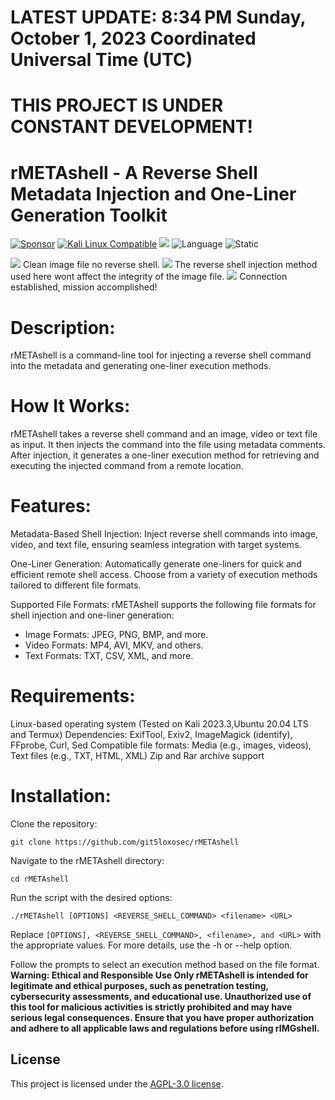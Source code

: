 # LATEST UPDATE: 8:34 PM Sunday, October 1, 2023 Coordinated Universal Time (UTC)
# THIS PROJECT IS UNDER CONSTANT DEVELOPMENT!
# rMETAshell - A Reverse Shell Metadata Injection and One-Liner Generation Toolkit

[![Sponsor](https://img.shields.io/badge/Sponsor-%E2%9D%A4-red)](https://github.com/sponsors/git5loxosec) [![Kali Linux Compatible](https://img.shields.io/badge/Kali%20Linux-Compatible-brightgreen)](https://www.kali.org/)
 <img src="https://camo.githubusercontent.com/f25217d6db3b6cb603d9fb4a2b017a682aae3b1ec5c6ffab653f6cd31eceb73c/68747470733a2f2f696d672e736869656c64732e696f2f62616467652f446576656c6f7065642532306f6e2d6b616c692532306c696e75782d626c756576696f6c6574"> 
 ![Language](https://img.shields.io/badge/Language-Bash-green.svg)
![Static](https://img.shields.io/badge/License-AGPL_3.0-gold.svg)

<img src="https://github.com/git5loxosec/rMETAshell/blob/main/github_rimgshell1.png">
Clean image file no reverse shell.
<img src="https://github.com/git5loxosec/rMETAshell/blob/main/github_rimgshell2.png">
The reverse shell injection method used here wont affect the integrity of the image file.
<img src="https://github.com/git5loxosec/rMETAshell/blob/main/github_rimgshell3.png">
Connection established, mission accomplished!

# Description:

rMETAshell is a command-line tool for injecting a reverse shell command into the metadata and generating one-liner execution methods.

# How It Works:
rMETAshell takes a reverse shell command and an image, video or text file as input. It then injects the command into the file using metadata comments. After injection, it generates a one-liner execution method for retrieving and executing the injected command from a remote location.

# Features:
Metadata-Based Shell Injection: Inject reverse shell commands into image, video, and text file, ensuring seamless integration with target systems.

One-Liner Generation: Automatically generate one-liners for quick and efficient remote shell access. Choose from a variety of execution methods tailored to different file formats.

Supported File Formats: rMETAshell supports the following file formats for shell injection and one-liner generation:

- Image Formats: JPEG, PNG, BMP, and more.
- Video Formats: MP4, AVI, MKV, and others.
- Text Formats: TXT, CSV, XML, and more.

# Requirements:
Linux-based operating system (Tested on Kali 2023.3,Ubuntu 20.04 LTS and Termux)
Dependencies: ExifTool, Exiv2, ImageMagick (identify), FFprobe, Curl, Sed
Compatible file formats: Media (e.g., images, videos), Text files (e.g., TXT, HTML, XML)
Zip and Rar archive support

# Installation:

Clone the repository:
```
git clone https://github.com/git5loxosec/rMETAshell
```

Navigate to the rMETAshell directory:
```
cd rMETAshell
```

Run the script with the desired options:
```
./rMETAshell [OPTIONS] <REVERSE_SHELL_COMMAND> <filename> <URL>
```
Replace ```[OPTIONS], <REVERSE_SHELL_COMMAND>, <filename>, and <URL>``` with the appropriate values. For more details, use the -h or --help option.

Follow the prompts to select an execution method based on the file format.
**Warning: Ethical and Responsible Use Only
rMETAshell is intended for legitimate and ethical purposes, such as penetration testing, cybersecurity assessments, and educational use. Unauthorized use of this tool for malicious activities is strictly prohibited and may have serious legal consequences. Ensure that you have proper authorization and adhere to all applicable laws and regulations before using rIMGshell.**

## License

This project is licensed under the [AGPL-3.0 license](LICENSE).
